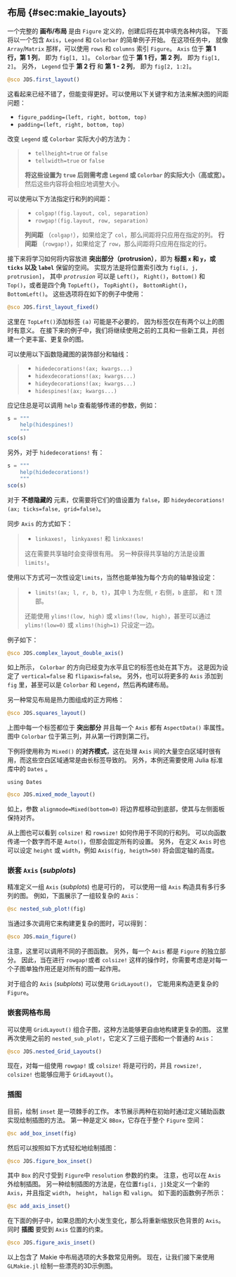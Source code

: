 ## 布局 {#sec:makie_layouts}

一个完整的 **画布/布局** 是由 `Figure` 定义的，创建后将在其中填充各种内容。
下面将以一个包含 `Axis`，`Legend` 和 `Colorbar` 的简单例子开始。
在这项任务中， 就像 `Array`/`Matrix` 那样，可以使用 `rows` 和 `columns` 索引 `Figure`。
`Axis` 位于 **第 1 行，第 1 列**， 即为 `fig[1, 1]`。 `Colorbar` 位于 **第 1 行，第 2 列**， 即为 `fig[1, 2]`。
另外， `Legend` 位于 **第 2 行** 和 **第 1 - 2 列**， 即为 `fig[2, 1:2]`。

```jl
@sco JDS.first_layout()
```

这看起来已经不错了，但能变得更好。可以使用以下关键字和方法来解决图的间距问题：

- `figure_padding=(left, right, bottom, top)`
- `padding=(left, right, bottom, top)`

改变 `Legend` 或 `Colorbar` 实际大小的方法为：

> - `tellheight=true` or `false`
> - `tellwidth=true` or `false`
>
> **将这些设置为 `true` 后则需考虑 `Legend` 或 `Colorbar` 的实际大小（高或宽）。**
> 然后这些内容将会相应地调整大小。

可以使用以下方法指定行和列的间距：

> - `colgap!(fig.layout, col, separation)`
> - `rowgap!(fig.layout, row, separation)`
>
> **列间距** （`colgap!`），如果给定了 `col`，那么间距将只应用在指定的列。
> **行间距** （`rowgap!`），如果给定了 `row`，那么间距将只应用在指定的行。

接下来将学习如何将内容放进 **突出部分（protrusion）**，即为 **标题 `x` 和 `y`，或 `ticks` 以及 `label`** 保留的空间。
实现方法是将位置索引改为 `fig[i, j, protrusion]`， 其中 _`protrusion`_ 可以是 `Left()`， `Right()`，`Bottom()` 和 `Top()`，或者是四个角 `TopLeft()`， `TopRight()`， `BottomRight()`，`BottomLeft()`。
这些选项将在如下的例子中使用：

```jl
@sco JDS.first_layout_fixed()
```

这里在 `TopLeft()`添加标签  `(a)` 可能是不必要的， 因为标签仅在有两个以上的图时有意义。
在接下来的例子中，我们将继续使用之前的工具和一些新工具，并创建一个更丰富、更复杂的图。

可以使用以下函数隐藏图的装饰部分和轴线：

> - `hidedecorations!(ax; kwargs...)`
> - `hidexdecorations!(ax; kwargs...)`
> - `hideydecorations!(ax; kwargs...)`
> - `hidespines!(ax; kwargs...)`

应记住总是可以调用 `help` 查看能够传递的参数，例如：

```jl
s = """
    help(hidespines!)
    """
sco(s)
```

另外，对于 `hidedecorations!` 有：

```jl
s = """
    help(hidedecorations!)
    """
sco(s)
```

对于 **不想隐藏的** 元素，仅需要将它们的值设置为 `false`，即 `hideydecorations!(ax; ticks=false, grid=false)`。


同步 `Axis` 的方式如下：

> - `linkaxes!`， `linkyaxes!` 和 `linkxaxes!`
>
> 这在需要共享轴时会变得很有用。
> 另一种获得共享轴的方法是设置 `limits!`。

使用以下方式可一次性设定`limits`，当然也能单独为每个方向的轴单独设定：

> - `limits!(ax; l, r, b, t)`，其中 `l` 为左侧, `r` 右侧，`b` 底部， 和 `t` 顶部。
>
> 还能使用 `ylims!(low, high)` 或 `xlims!(low, high)`，甚至可以通过 `ylims!(low=0)` 或 `xlims!(high=1)` 只设定一边。

例子如下：

```jl
@sco JDS.complex_layout_double_axis()
```

如上所示， `Colorbar` 的方向已经变为水平且它的标签也处在其下方。
这是因为设定了 `vertical=false` 和 `flipaxis=false`。
另外，也可以将更多的 `Axis` 添加到 `fig` 里，甚至可以是 `Colorbar` 和 `Legend`，然后再构建布局。

另一种常见布局是热力图组成的正方网格：

```jl
@sco JDS.squares_layout()
```

上图中每一个标签都位于 **突出部分** 并且每一个 `Axis` 都有 `AspectData()` 率属性。
图中 `Colorbar` 位于第三列，并从第一行跨到第二行。

下例将使用称为 `Mixed()` 的**对齐模式**，这在处理 `Axis` 间的大量空白区域时很有用，而这些空白区域通常是由长标签导致的。
另外，本例还需要使用 Julia 标准库中的 `Dates` 。

```
using Dates
```

```jl
@sco JDS.mixed_mode_layout()
```

如上，参数 `alignmode=Mixed(bottom=0)` 将边界框移动到底部，使其与左侧面板保持对齐。

从上图也可以看到 `colsize!` 和 `rowsize!` 如何作用于不同的行和列。
可以向函数传递一个数字而不是 `Auto()`，但那会固定所有的设置。
另外， 在定义 `Axis` 时也可以设定 `height` 或 `width`，例如 `Axis(fig, heigth=50)` 将会固定轴的高度。

### 嵌套 `Axis` (_subplots_)

精准定义一组 `Axis` (_subplots_) 也是可行的， 可以使用一组 `Axis` 构造具有多行多列的图。
例如，下面展示了一组较复杂的 `Axis`：

```jl
@sc nested_sub_plot!(fig)
```

当通过多次调用它来构建更复杂的图时，可以得到：

```jl
@sco JDS.main_figure()
```

注意，这里可以调用不同的子图函数。
另外，每一个 `Axis` 都是 `Figure` 的独立部分。
因此，当在进行 `rowgap!`或者 `colsize!` 这样的操作时，你需要考虑是对每一个子图单独作用还是对所有的图一起作用。

对于组合的 `Axis` (_subplots_) 可以使用 `GridLayout()`， 它能用来构造更复杂的 `Figure`。

### 嵌套网格布局

可以使用 `GridLayout()` 组合子图，这种方法能够更自由地构建更复杂的图。
这里再次使用之前的 `nested_sub_plot!`，它定义了三组子图和一个普通的 `Axis`：

```jl
@sco JDS.nested_Grid_Layouts()
```

现在，对每一组使用 `rowgap!` 或 `colsize!` 将是可行的，并且 `rowsize!, colsize!` 也能够应用于 `GridLayout()`。

### 插图

目前，绘制 `inset` 是一项棘手的工作。
本节展示两种在初始时通过定义辅助函数实现绘制插图的方法。
第一种是定义 `BBox`，它存在于整个 `Figure` 空间：

```jl
@sc add_box_inset(fig)
```

然后可以按照如下方式轻松地绘制插图：

```jl
@sco JDS.figure_box_inset()
```

其中 `Box` 的尺寸受到 `Figure`中 `resolution` 参数的约束。
注意，也可以在 `Axis` 外绘制插图。
另一种绘制插图的方法是，在位置`fig[i, j]`处定义一个新的 `Axis`，并且指定 `width`， `height`， `halign` 和 `valign`。
如下面的函数例子所示：

```jl
@sc add_axis_inset()
```

在下面的例子中，如果总图的大小发生变化，那么将重新缩放灰色背景的 `Axis`。
同时 **插图** 要受到 `Axis` 位置的约束。

```jl
@sco JDS.figure_axis_inset()
```

以上包含了 Makie 中布局选项的大多数常见用例。
现在，让我们接下来使用 `GLMakie.jl` 绘制一些漂亮的3D示例图。
